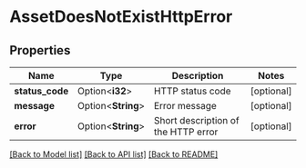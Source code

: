 # AssetDoesNotExistHttpError

## Properties

Name | Type | Description | Notes
------------ | ------------- | ------------- | -------------
**status_code** | Option<**i32**> | HTTP status code | [optional]
**message** | Option<**String**> | Error message | [optional]
**error** | Option<**String**> | Short description of the HTTP error | [optional]

[[Back to Model list]](../README.md#documentation-for-models) [[Back to API list]](../README.md#documentation-for-api-endpoints) [[Back to README]](../README.md)



